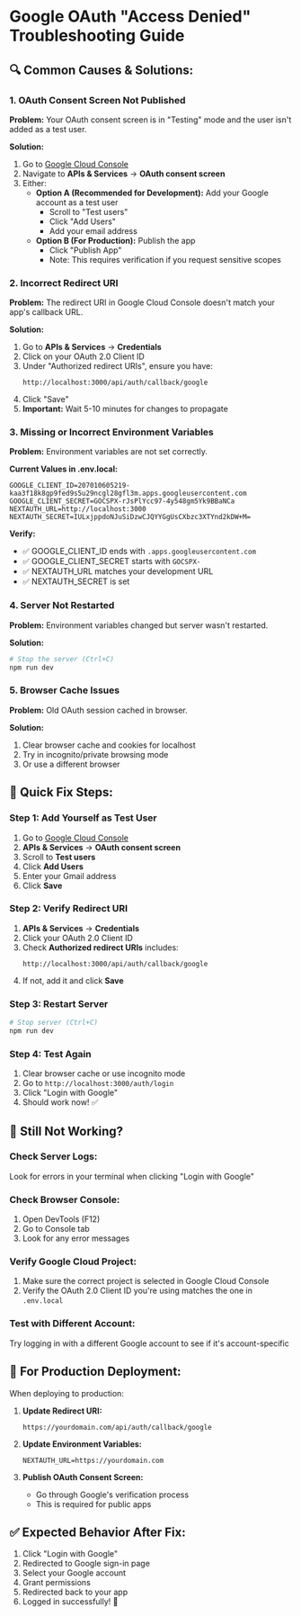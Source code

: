 # Google OAuth "Access Denied" Troubleshooting Guide

## 🔍 **Common Causes & Solutions:**

### **1. OAuth Consent Screen Not Published**

**Problem:** Your OAuth consent screen is in "Testing" mode and the user isn't added as a test user.

**Solution:**

1. Go to [Google Cloud Console](https://console.cloud.google.com/)
2. Navigate to **APIs & Services** → **OAuth consent screen**
3. Either:
   - **Option A (Recommended for Development):** Add your Google account as a test user
     - Scroll to "Test users"
     - Click "Add Users"
     - Add your email address
   - **Option B (For Production):** Publish the app
     - Click "Publish App"
     - Note: This requires verification if you request sensitive scopes

### **2. Incorrect Redirect URI**

**Problem:** The redirect URI in Google Cloud Console doesn't match your app's callback URL.

**Solution:**

1. Go to **APIs & Services** → **Credentials**
2. Click on your OAuth 2.0 Client ID
3. Under "Authorized redirect URIs", ensure you have:
   ```
   http://localhost:3000/api/auth/callback/google
   ```
4. Click "Save"
5. **Important:** Wait 5-10 minutes for changes to propagate

### **3. Missing or Incorrect Environment Variables**

**Problem:** Environment variables are not set correctly.

**Current Values in .env.local:**

```env
GOOGLE_CLIENT_ID=207010605219-kaa3f18k8gp9fed9s5u29ncgl28gfl3m.apps.googleusercontent.com
GOOGLE_CLIENT_SECRET=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
NEXTAUTH_URL=http://localhost:3000
NEXTAUTH_SECRET=IULxjppdoNJuSiDzwCJQYYGgUsCXbzc3XTYnd2kDW+M=
```

**Verify:**

- ✅ GOOGLE_CLIENT_ID ends with `.apps.googleusercontent.com`
- ✅ GOOGLE_CLIENT_SECRET starts with `GOCSPX-`
- ✅ NEXTAUTH_URL matches your development URL
- ✅ NEXTAUTH_SECRET is set

### **4. Server Not Restarted**

**Problem:** Environment variables changed but server wasn't restarted.

**Solution:**

```bash
# Stop the server (Ctrl+C)
npm run dev
```

### **5. Browser Cache Issues**

**Problem:** Old OAuth session cached in browser.

**Solution:**

1. Clear browser cache and cookies for localhost
2. Try in incognito/private browsing mode
3. Or use a different browser

## 🚀 **Quick Fix Steps:**

### **Step 1: Add Yourself as Test User**

1. Go to [Google Cloud Console](https://console.cloud.google.com/)
2. **APIs & Services** → **OAuth consent screen**
3. Scroll to **Test users**
4. Click **Add Users**
5. Enter your Gmail address
6. Click **Save**

### **Step 2: Verify Redirect URI**

1. **APIs & Services** → **Credentials**
2. Click your OAuth 2.0 Client ID
3. Check **Authorized redirect URIs** includes:
   ```
   http://localhost:3000/api/auth/callback/google
   ```
4. If not, add it and click **Save**

### **Step 3: Restart Server**

```bash
# Stop server (Ctrl+C)
npm run dev
```

### **Step 4: Test Again**

1. Clear browser cache or use incognito mode
2. Go to `http://localhost:3000/auth/login`
3. Click "Login with Google"
4. Should work now! ✅

## 🔧 **Still Not Working?**

### **Check Server Logs:**

Look for errors in your terminal when clicking "Login with Google"

### **Check Browser Console:**

1. Open DevTools (F12)
2. Go to Console tab
3. Look for any error messages

### **Verify Google Cloud Project:**

1. Make sure the correct project is selected in Google Cloud Console
2. Verify the OAuth 2.0 Client ID you're using matches the one in `.env.local`

### **Test with Different Account:**

Try logging in with a different Google account to see if it's account-specific

## 📝 **For Production Deployment:**

When deploying to production:

1. **Update Redirect URI:**

   ```
   https://yourdomain.com/api/auth/callback/google
   ```

2. **Update Environment Variables:**

   ```env
   NEXTAUTH_URL=https://yourdomain.com
   ```

3. **Publish OAuth Consent Screen:**
   - Go through Google's verification process
   - This is required for public apps

## ✅ **Expected Behavior After Fix:**

1. Click "Login with Google"
2. Redirected to Google sign-in page
3. Select your Google account
4. Grant permissions
5. Redirected back to your app
6. Logged in successfully! 🎉
